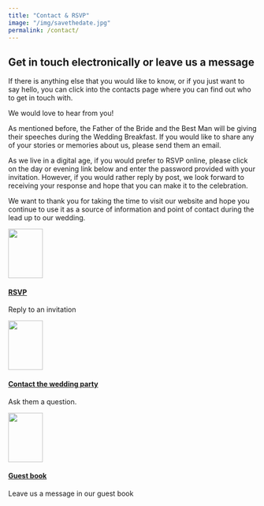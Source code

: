 ```yaml
---
title: "Contact & RSVP"
image: "/img/savethedate.jpg"
permalink: /contact/
---
```


Get in touch electronically or leave us a message
-------------------------------------------------

If there is anything else that you would like to know, or if you just want to say hello, you can click into the contacts page where you can find out who to get in touch with.

We would love to hear from you!

As mentioned before, the Father of the Bride and the Best Man will be giving their speeches during the Wedding Breakfast. If you would like to share any of your stories or memories about us, please send them an email.

As we live in a digital age, if you would prefer to RSVP online, please click on the day or evening link below and enter the password provided with your invitation. However, if you would rather reply by post, we look forward to receiving your response and hope that you can make it to the celebration.

<p class="hub">We want to thank you for taking the time to visit our website and hope you continue to use it as a source of information and point of contact during the lead up to our wedding.</p>
<div class="hub-left">
  <img src="#" alt="" width="70" height="100" />
  <h4><a href="/rsvp/">RSVP</a></h4>
  <p>Reply to an invitation</p>
</div>
<div class="clear"></div>
<div class="hub-left">
  <img src="#" alt="" width="70" height="100" />
  <h4><a href="/contactlist/">Contact the wedding party</a></h4>
  <p>Ask them a question.</p>
</div>
<div class="hub-right">
  <img src="#" alt="" width="70" height="100" />
  <h4><a href="/g/">Guest book</a></h4>
  <p>Leave us a message in our guest book</p>
</div>
